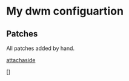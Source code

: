 # My dwm configuartion

## Patches

All patches added by hand.

[attachaside](https://dwm.suckless.org/patches/attachaside/)

[]
